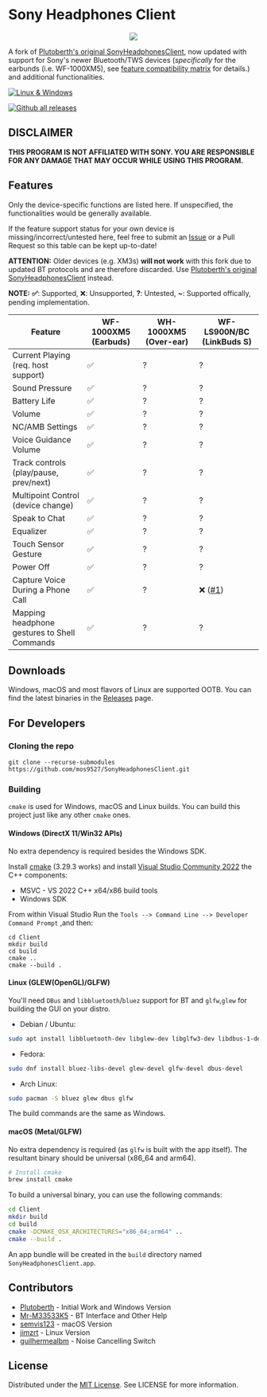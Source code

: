 # Sony Headphones Client

<center><img src="https://github.com/user-attachments/assets/0c593a3f-148b-4a4d-8a60-e3483ca404bd"/></center>

A fork of [Plutoberth's original SonyHeadphonesClient](https://github.com/Plutoberth/SonyHeadphonesClient), now updated with support for Sony's newer Bluetooth/TWS devices (*specifically* for the earbunds (i.e. WF-1000XM5), see [feature compatibility matrix](#features) for details.) and additional functionalities.

[![Linux & Windows](https://github.com/mos9527/sonyheadphonesclient/actions/workflows/cmake.yml/badge.svg)](https://github.com/mos9527/SonyHeadphonesClient/actions/workflows/cmake.yml)

[![Github all releases](https://img.shields.io/github/downloads/mos9527/SonyHeadphonesClient/total.svg)](https://GitHub.com/mos9527/SonyHeadphonesClient/releases/)

## DISCLAIMER

**THIS PROGRAM IS NOT AFFILIATED WITH SONY. YOU ARE RESPONSIBLE FOR ANY DAMAGE THAT MAY OCCUR WHILE USING THIS PROGRAM.**

## Features

Only the device-specific functions are listed here. If unspecified, the functionalities would be generally available.

If the feature support status for your own device is missing/incorrect/untested here, feel free to submit an [Issue](https://github.com/mos9527/SonyHeadphonesClient/issues/new) or a Pull Request so this table can be kept up-to-date!

**ATTENTION:** Older devices (e.g. XM3s) **will not work** with this fork due to updated BT protocols and are therefore discarded. Use [Plutoberth's original SonyHeadphonesClient](https://github.com/Plutoberth/SonyHeadphonesClient) instead.

**NOTE:** **✅**: Supported, ❌: Unsupported, **?**: Untested, **~**: Supported offically, pending implementation.

| Feature                                      | WF-1000XM5 (Earbuds) | WH-1000XM5 (Over-ear) | WF-LS900N/BC (LinkBuds S)                                    |
| -------------------------------------------- | -------------------- | --------------------- | ------------------------------------------------------------ |
| Current Playing (req. host support)          | ✅                    | ?                     | ?                                                            |
| Sound Pressure                               | ✅                    | ?                     | ?                                                            |
| Battery Life                                 | ✅                    | ?                     | ?                                                            |
| Volume                                       | ✅                    | ?                     | ?                                                            |
| NC/AMB Settings                              | ✅                    | ?                     | ?                                                            |
| Voice Guidance Volume                        | ✅                    | ?                     | ?                                                            |
| Track controls (play/pause, prev/next)       | ✅                    | ?                     | ?                                                            |
| Multipoint Control (device change)           | ✅                    | ?                     | ?                                                            |
| Speak to Chat                                | ✅                    | ?                     | ?                                                            |
| Equalizer                                    | ✅                    | ?                     | ?                                                            |
| Touch Sensor Gesture                         | ✅                    | ?                     | ?                                                            |
| Power Off                                    | ✅                    | ?                     | ?                                                            |
| Capture Voice During a Phone Call            | ✅                    | ?                     | ❌ ([#1](https://github.com/mos9527/SonyHeadphonesClient/pull/1)) |
| Mapping headphone gestures to Shell Commands | ✅                    | ?                     | ?                                                            |

## Downloads

Windows, macOS and most flavors of Linux are supported OOTB. You can find the latest binaries in the [Releases](https://github.com/mos9527/SonyHeadphonesClient/releases) page.


## For Developers
### Cloning the repo
```git clone --recurse-submodules https://github.com/mos9527/SonyHeadphonesClient.git```

### Building
`cmake` is used for Windows, macOS and Linux builds. You can build this project just like any other `cmake` ones. 

#### Windows (DirectX 11/Win32 APIs)
No extra dependency is required besides the Windows SDK.

Install [cmake](https://cmake.org/download/) (3.29.3 works) and install [Visual Studio Community 2022](https://visualstudio.microsoft.com/vs/) the C++ components:
* MSVC - VS 2022 C++ x64/x86 build tools
* Windows SDK

From within Visual Studio Run the `Tools --> Command Line --> Developer Command Prompt` ,and then:
```
cd Client
mkdir build
cd build
cmake ..
cmake --build .
```

#### Linux (GLEW(OpenGL)/GLFW)

You'll need `DBus` and `libbluetooth`/`bluez` support for BT and `glfw`,`glew` for building the GUI on your distro.

- Debian / Ubuntu:

```bash
sudo apt install libbluetooth-dev libglew-dev libglfw3-dev libdbus-1-dev
```

- Fedora:

```bash
sudo dnf install bluez-libs-devel glew-devel glfw-devel dbus-devel
```

- Arch Linux:

```bash
sudo pacman -S bluez glew dbus glfw
```
The build commands are the same as Windows.

#### macOS (Metal/GLFW)

No extra dependency is required (as `glfw` is built with the app itself). The resultant binary should be universal (x86_64 and arm64).
```bash
# Install cmake
brew install cmake
```
To build a universal binary, you can use the following commands:
```bash
cd Client
mkdir build
cd build
cmake -DCMAKE_OSX_ARCHITECTURES="x86_64;arm64" ..
cmake --build .
```
An app bundle will be created in the `build` directory named `SonyHeadphonesClient.app`.

## Contributors

* [Plutoberth](https://github.com/Plutoberth) - Initial Work and Windows Version
* [Mr-M33533K5](https://github.com/Mr-M33533K5) - BT Interface and Other Help
* [semvis123](https://github.com/semvis123) - macOS Version
* [jimzrt](https://github.com/jimzrt) - Linux Version
* [guilhermealbm](https://github.com/guilhermealbm) - Noise Cancelling Switch

## License

Distributed under the [MIT License](https://github.com/Plutoberth/SonyHeadphonesClient/blob/master/LICENSE). See LICENSE for more information.
